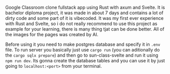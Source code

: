 Google Classroom clone fullstack app using Rust with axum and Svelte.
It is bachelor diploma project, it was made in about 7 days and contains a lot of dirty code and some part of it is vibecoded.
It was my first ever experience with Rust and Svelte, so i do not really recommend to use this project as example for your learning, there is many thing tjat can be done better. All of the images for the pages was created by AI.

Before using it you need to make postgres database and specify it in ``.env`` file.
To run server you basically just use ``cargo run`` (you can aditionally do the ``cargo sqlx prepare``) and then go to sun-class-svelte and run it using ``npm run dev``. Its gonna create the database tables and you can use it by just going to ``localhost:<port>`` from your terminal.